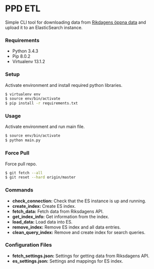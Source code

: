 # PPD ETL

Simple CLI tool for downloading data from [Rikdagens öppna data](http://data.riksdagen.se/) and upload it to an ElasticSearch instance.

### Requirements

* Python 3.4.3
* Pip 8.0.2
* Virtualenv 13.1.2

### Setup

Activate environment and install required python libraries.

```bash
$ virtualenv env
$ source env/bin/activate
$ pip install -r requirements.txt
```

### Usage

Activate environment and run main file.

```bash
$ source env/bin/activate
$ python main.py
```

### Force Pull

Force pull repo.

```bash
$ git fetch --all
$ git reset --hard origin/master
```

### Commands

* __check_connection:__ Check that the ES instance is up and running.
* __create_index:__ Create ES index.
* __fetch_data:__ Fetch data from Riksdagens API.
* __get_index_info:__ Get information from the index.
* __load_data:__ Load data into ES.
* __remove_index:__ Remove ES index and all data entries.
* __clean_query_index:__ Remove and create index for search queries.

### Configuration Files

* __fetch_settings.json:__ Settings for getting data from Riksdagens API.
* __es_settings.json:__ Settings and mappings for ES index.
